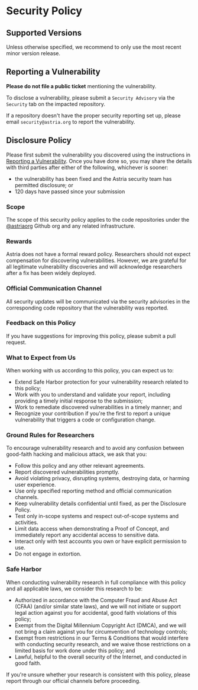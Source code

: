 # Security Policy

## Supported Versions

Unless otherwise specified, we recommend to only use the most recent minor
version release.

## Reporting a Vulnerability

**Please do not file a public ticket** mentioning the vulnerability.

To disclose a vulnerability, please submit a `Security Advisory` via the
`Security` tab on the impacted repository.

If a repository doesn't have the proper security reporting set up, please email
`security@astria.org` to report the vulnerability.

## Disclosure Policy

Please first submit the vulnerability you discovered using the instructions in
[Reporting a Vulnerability](#reporting-a-vulnerability). Once you have done so,
you may share the details with third parties after either of the following,
whichever is sooner:

- the vulnerability has been fixed and the Astria security team has permitted
  disclosure; or
- 120 days have passed since your submission

### Scope

The scope of this security policy applies to the code repositories under the
[@astriaorg](https://github.com/astriaorg) Github org and any related
infrastructure.

### Rewards

Astria does not have a formal reward policy.
Researchers should not expect compensation for discovering vulnerabilities.
However, we are grateful for all legitimate vulnerability discoveries
and will acknowledge researchers after a fix has been widely deployed.

### Official Communication Channel

All security updates will be communicated via the security advisories in the
corresponding code repository that the vulnerability was reported.

### Feedback on this Policy

If you have suggestions for improving this policy,
please submit a pull request.

### What to Expect from Us

When working with us according to this policy, you can expect us to:

- Extend Safe Harbor protection for your vulnerability research related
  to this policy;
- Work with you to understand and validate your report,
  including providing a timely initial response to the submission;
- Work to remediate discovered vulnerabilities in a timely manner; and
- Recognize your contribution if you're the first to report
  a unique vulnerability that triggers a code or configuration change.

### Ground Rules for Researchers

To encourage vulnerability research and to avoid any confusion between
good-faith hacking and malicious attack, we ask that you:

- Follow this policy and any other relevant agreements.
- Report discovered vulnerabilities promptly.
- Avoid violating privacy, disrupting systems, destroying data,
  or harming user experience.
- Use only specified reporting method and official communication channels.
- Keep vulnerability details confidential until fixed, as per the
  Disclosure Policy.
- Test only in-scope systems and respect out-of-scope
  systems and activities.
- Limit data access when demonstrating a Proof of Concept,
and immediately report any accidental access to sensitive data.
- Interact only with test accounts you own or have explicit permission to use.
- Do not engage in extortion.

### Safe Harbor

When conducting vulnerability research in full compliance with this policy and
all applicable laws, we consider this research to be:

- Authorized in accordance with the Computer Fraud and Abuse Act (CFAA)
 (and/or similar state laws), and we will not initiate or support
 legal action against you for accidental, good faith
 violations of this policy;
- Exempt from the Digital Millennium Copyright Act (DMCA), and we will not
  bring a claim against you for circumvention of technology controls;
- Exempt from restrictions in our Terms & Conditions that would interfere with
conducting security research, and we waive those restrictions on a limited
basis for work done under this policy; and
- Lawful, helpful to the overall security of the Internet, and
conducted in good faith.

If you're unsure whether your research is consistent with this policy,
please report through our official channels before proceeding.
